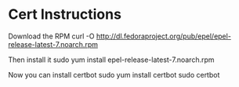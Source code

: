 # Cert Instructions

Download the RPM
	curl -O http://dl.fedoraproject.org/pub/epel/epel-release-latest-7.noarch.rpm

Then install it
	sudo yum install epel-release-latest-7.noarch.rpm
	
Now you can install certbot
	sudo yum install certbot
	sudo certbot
